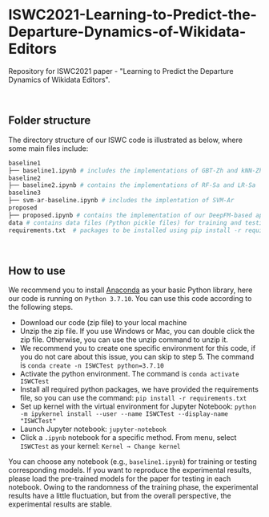 # ISWC2021-Learning-to-Predict-the-Departure-Dynamics-of-Wikidata-Editors
Repository for ISWC2021 paper - "Learning to Predict the Departure Dynamics of Wikidata Editors". 

<br/>

## Folder structure

The directory structure of our ISWC code is illustrated as below, where some main files include:

```python
baseline1 
├── baseline1.ipynb # includes the implementations of GBT-Zh and kNN-Zh
baseline2
├── baseline2.ipynb # contains the implementations of RF-Sa and LR-Sa
baseline3
├── svm-ar-baseline.ipynb # includes the implentation of SVM-Ar
proposed
├── proposed.ipynb # contains the implementation of our DeepFM-based approaches such as DeepFM-Stat, DeepFM-Pattern, and DeepFM-Stat+Pattern
data # contains data files (Python pickle files) for training and testing sets ready for each classification approach
requirements.txt  # packages to be installed using pip install -r requirements.txt
```

<br/>


## How to use


We recommend you to install [Anaconda](https://www.anaconda.com/) as your basic Python library, here our code is running on ```Python 3.7.10```. You can use this code according to the following steps.

- Download our code (zip file) to your local machine
- Unzip the zip file. If you use Windows or Mac, you can double click the zip file. Otherwise, you can use the unzip command to unzip it.
- We recommend you to create one specific environment for this code, if you do not care about this issue, you can skip to step 5. The command is ```conda create -n ISWCTest python=3.7.10```
- Activate the python environment. The command is ```conda activate ISWCTest```
- Install all required python packages, we have provided the requirements file, so you can use the command: ```pip install -r requirements.txt```
- Set up kernel with the virtual environment for Jupyter Notebook: ```python -m ipykernel install --user --name ISWCTest --display-name "ISWCTest"```
- Launch Jupyter notebook: ```jupyter-notebook```
- Click a ```.ipynb``` notebook for a specific method. From menu, select ```ISWCTest``` as your kernel: ```Kernel → Change kernel```



You can choose any notebook (e.g., ```baseline1.ipynb```) for training or testing corresponding models. If you want to reproduce the experimental results, please load the pre-trained models for the paper for testing in each notebook. Owing to the randomness of the training phase, the experimental results have a little fluctuation, but from the overall perspective, the experimental results are stable.
